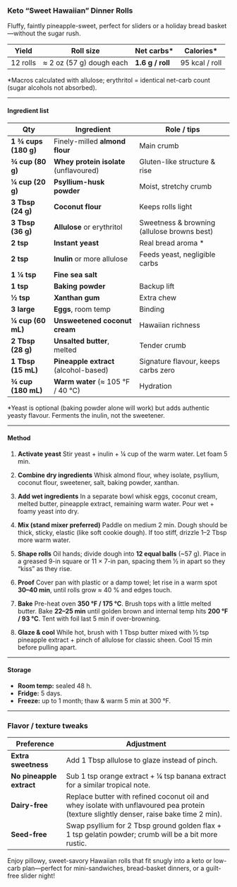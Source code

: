 ### Keto **“Sweet Hawaiian” Dinner Rolls**

Fluffy, faintly pineapple-sweet, perfect for sliders or a holiday bread basket—without the sugar rush.

| Yield    | Roll size                | Net carbs\*      | Calories\*     |
| -------- | ------------------------ | ---------------- | -------------- |
| 12 rolls | ≈ 2 oz (57 g) dough each | **1.6 g / roll** | 95 kcal / roll |

\*Macros calculated with allulose; erythritol = identical net-carb count (sugar alcohols not absorbed).

---

#### Ingredient list

| Qty                  | Ingredient                             | Role / tips                                 |
| -------------------- | -------------------------------------- | ------------------------------------------- |
| **1 ¾ cups (180 g)** | Finely-milled **almond flour**         | Main crumb                                  |
| **¾ cup (80 g)**     | **Whey protein isolate** (unflavoured) | Gluten-like structure & rise                |
| **¼ cup (20 g)**     | **Psyllium-husk powder**               | Moist, stretchy crumb                       |
| **3 Tbsp (24 g)**    | **Coconut flour**                      | Keeps rolls light                           |
| **3 Tbsp (36 g)**    | **Allulose** or er­yth­ri­tol          | Sweetness & browning (allulose browns best) |
| **2 tsp**            | **Instant yeast**                      | Real bread aroma \*                         |
| **2 tsp**            | **Inulin** or more allulose            | Feeds yeast, negligible carbs               |
| **1 ¼ tsp**          | **Fine sea salt**                      |                                             |
| **1 tsp**            | **Baking powder**                      | Backup lift                                 |
| **½ tsp**            | **Xanthan gum**                        | Extra chew                                  |
| **3 large**          | **Eggs**, room temp                    | Binding                                     |
| **¼ cup (60 mL)**    | **Unsweetened coconut cream**          | Hawaiian richness                           |
| **2 Tbsp (28 g)**    | **Unsalted butter**, melted            | Tender crumb                                |
| **1 Tbsp (15 mL)**   | **Pineapple extract** (alcohol-based)  | Signature flavour, keeps carbs zero         |
| **¾ cup (180 mL)**   | **Warm water** (≈ 105 °F / 40 °C)      | Hydration                                   |

\*Yeast is optional (baking powder alone will work) but adds authentic yeasty flavour. Ferments the inulin, not the sweetener.

---

#### Method

1. **Activate yeast**
   Stir yeast + inulin + ¼ cup of the warm water. Let foam 5 min.

2. **Combine dry ingredients**
   Whisk almond flour, whey isolate, psyllium, coconut flour, sweetener, salt, baking powder, xanthan.

3. **Add wet ingredients**
   In a separate bowl whisk eggs, coconut cream, melted butter, pineapple extract, remaining warm water. Pour wet + foamy yeast into dry.

4. **Mix (stand mixer preferred)**
   Paddle on medium 2 min. Dough should be thick, sticky, elastic (like soft cookie dough). If too stiff, drizzle 1–2 Tbsp more warm water.

5. **Shape rolls**
   Oil hands; divide dough into **12 equal balls** (\~57 g). Place in a greased 9-in square or 11 × 7-in pan, spacing them ½ in apart so they “kiss” as they rise.

6. **Proof**
   Cover pan with plastic or a damp towel; let rise in a warm spot **30–40 min**, until rolls grow ≈ 40 % and edges touch.

7. **Bake**
   Pre-heat oven **350 °F / 175 °C**. Brush tops with a little melted butter. Bake **22–25 min** until golden brown and internal temp hits **200 °F / 93 °C**. Tent with foil last 5 min if over-browning.

8. **Glaze & cool**
   While hot, brush with 1 Tbsp butter mixed with ½ tsp pineapple extract + pinch of allulose for classic sheen. Cool 15 min before pulling apart.

---

#### Storage

* **Room temp:** sealed 48 h.
* **Fridge:** 5 days.
* **Freeze:** up to 1 month; thaw & warm 5 min at 300 °F.

---

### Flavor / texture tweaks

| Preference               | Adjustment                                                                                                                              |
| ------------------------ | --------------------------------------------------------------------------------------------------------------------------------------- |
| **Extra sweetness**      | Add 1 Tbsp allulose to glaze instead of pinch.                                                                                          |
| **No pineapple extract** | Sub 1 tsp orange extract + ¼ tsp banana extract for a similar tropical note.                                                            |
| **Dairy-free**           | Replace butter with refined coconut oil and whey isolate with unflavoured pea protein (texture slightly denser, raise bake time 2 min). |
| **Seed-free**            | Swap psyllium for 2 Tbsp ground golden flax + 1 tsp gelatin powder; crumb will be a bit more rustic.                                    |

Enjoy pillowy, sweet-savory Hawaiian rolls that fit snugly into a keto or low-carb plan—perfect for mini-sandwiches, bread-basket dinners, or a guilt-free slider night!

